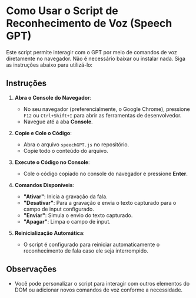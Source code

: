
# Como Usar o Script de Reconhecimento de Voz (Speech GPT)

Este script permite interagir com o GPT por meio de comandos de voz diretamente no navegador. Não é necessário baixar ou instalar nada. Siga as instruções abaixo para utilizá-lo:

## Instruções

1. **Abra o Console do Navegador**:
   - No seu navegador (preferencialmente, o Google Chrome), pressione `F12` ou `Ctrl+Shift+I` para abrir as ferramentas de desenvolvedor.
   - Navegue até a aba **Console**.

2. **Copie e Cole o Código**:
   - Abra o arquivo `speechGPT.js` no repositório.
   - Copie todo o conteúdo do arquivo.

3. **Execute o Código no Console**:
   - Cole o código copiado no console do navegador e pressione **Enter**.

4. **Comandos Disponíveis**:
   - **"Ativar"**: Inicia a gravação da fala.
   - **"Desativar"**: Para a gravação e envia o texto capturado para o campo de input configurado.
   - **"Enviar"**: Simula o envio do texto capturado.
   - **"Apagar"**: Limpa o campo de input.

5. **Reinicialização Automática**:
   - O script é configurado para reiniciar automaticamente o reconhecimento de fala caso ele seja interrompido.

## Observações
- Você pode personalizar o script para interagir com outros elementos do DOM ou adicionar novos comandos de voz conforme a necessidade.